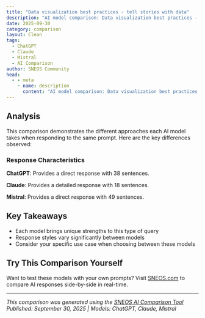 ```yaml
---
title: "Data visualization best practices - tell stories with data"
description: "AI model comparison: Data visualization best practices - tell stories with data..."
date: 2025-09-30
category: comparison
layout: Clean
tags:
  - ChatGPT
  - Claude
  - Mistral
  - AI Comparison
author: SNEOS Community
head:
  - - meta
    - name: description
      content: "AI model comparison: Data visualization best practices - tell stories with data..."
---
```


<ChatComparison
  title="Data visualization best practices - tell stories with data"
  prompt="Data visualization best practices - tell stories with data"
  :responses='{
    "ChatGPT": "Certainly! Here are some best practices for telling compelling stories with data visualization:\n\n### 1. **Know Your Audience**\n- Understand who your audience is and what they care about.\n- Tailor the complexity, format, and style of your visualization accordingly.\n\n### 2. **Define a Clear Purpose**\n- Identify the main message or insight you want to convey.\n- Avoid including unnecessary data that doesn\u2019t support your story.\n\n### 3. **Choose the Right Type of Visualization**\n- Use charts and graphs that best represent your data and message.\n  - Bar charts for comparisons\n  - Line charts for trends over time\n  - Pie charts for proportions (use sparingly)\n  - Scatter plots for relationships\n  - Maps for geographic data\n- Avoid misleading or overly complex visuals.\n\n### 4. **Simplify and Focus**\n- Remove clutter such as gridlines, excessive labels, and decorative elements.\n- Highlight key data points or trends using color, size, or annotations.\n- Use whitespace effectively to improve readability.\n\n### 5. **Use Consistent and Clear Labeling**\n- Titles should be descriptive and meaningful.\n- Axis labels must be clear and include units where applicable.\n- Legends should be straightforward and placed near the visualization.\n- Avoid jargon unless your audience is familiar with it.\n\n### 6. **Leverage Color Thoughtfully**\n- Use color to emphasize important data points or categories.\n- Maintain good contrast and colorblind-friendly palettes.\n- Use colors consistently across multiple visualizations to avoid confusion.\n\n### 7. **Use Storytelling Techniques**\n- Start with context: Explain why the data matters.\n- Build a narrative: Structure your visuals to guide the viewer through insights step-by-step.\n- Include annotations or callouts for critical points.\n- End with a conclusion or call to action.\n\n### 8. **Facilitate Interaction (if possible)**\n- Interactive dashboards allow users to explore data on their own.\n- Filters, tooltips, and drill-downs can provide additional context without cluttering the main view.\n\n### 9. **Validate and Test**\n- Check data accuracy and visual correctness.\n- Test your visualizations with a small audience to ensure clarity and impact.\n\n### 10. **Iterate and Improve**\n- Gather feedback to refine your visual story.\n- Continuously improve based on what resonates most with your audience.\n\n---\n\nBy adhering to these best practices, your data visualizations will not only present information clearly but also engage your audience and tell a powerful, meaningful story.",
    "Claude": "# Data Visualization Best Practices: Telling Stories with Data\n\n## 1. Start with the Story, Not the Chart\n\n### Define Your Narrative\n- **Identify the key message** before choosing visualization type\n- **Know your audience** - technical expertise, time constraints, decision-making needs\n- **Structure your story** with a clear beginning, middle, and end\n- **Focus on actionable insights** rather than just presenting data\n\n### Example Framework\n\u0060\u0060\u0060\nProblem \u2192 Context \u2192 Analysis \u2192 Insight \u2192 Recommendation\n\u0060\u0060\u0060\n\n## 2. Choose the Right Chart Type\n\n### Common Chart Types and When to Use Them\n\n| Purpose | Best Charts | Avoid |\n|---------|-------------|--------|\n| **Compare values** | Bar charts, column charts | Pie charts for many categories |\n| **Show trends over time** | Line charts, area charts | Bar charts for continuous data |\n| **Display relationships** | Scatter plots, bubble charts | Line charts for non-sequential data |\n| **Show composition** | Stacked bars, treemaps | Multiple pie charts |\n| **Geographic data** | Maps, choropleth maps | Tables with location names |\n\n### The Chart Selection Process\n1. What relationship am I trying to show?\n2. How many variables do I need to display?\n3. How many data points do I have?\n4. What\u0027s the nature of my data (continuous, categorical, temporal)?\n\n## 3. Design Principles for Clear Communication\n\n### Visual Hierarchy\n- **Use size strategically** - larger elements draw attention first\n- **Color for emphasis** - highlight key data points, not decoration\n- **White space** - allows the eye to rest and focus\n- **Consistent styling** - fonts, colors, and spacing throughout\n\n### Color Best Practices\n\u0060\u0060\u0060css\n/* Effective color strategies */\n- Use color purposefully, not decoratively\n- Limit to 3-5 colors maximum\n- Ensure accessibility (colorblind-friendly palettes)\n- Maintain sufficient contrast ratios\n- Use color consistently across related charts\n\u0060\u0060\u0060\n\n### Typography and Layout\n- **Hierarchy**: Title \u003E Subtitle \u003E Axis labels \u003E Data labels\n- **Readability**: Sans-serif fonts for digital, appropriate sizing\n- **Alignment**: Consistent spacing and positioning\n\n## 4. Eliminate Chart Junk\n\n### What to Remove\n- \u274C Unnecessary gridlines\n- \u274C 3D effects and shadows\n- \u274C Decorative elements that don\u0027t add meaning\n- \u274C Redundant legends when labels are clear\n- \u274C Excessive decimal places\n\n### What to Enhance\n- \u2705 Clear, descriptive titles\n- \u2705 Direct labeling when possible\n- \u2705 Contextual annotations\n- \u2705 Consistent scaling\n- \u2705 Meaningful axis labels\n\n## 5. Interactive and Progressive Disclosure\n\n### Layered Information Architecture\n\u0060\u0060\u0060\nLevel 1: High-level overview (dashboard)\nLevel 2: Category breakdown (filtered views)\nLevel 3: Individual data points (drill-down)\nLevel 4: Raw data (tables, exports)\n\u0060\u0060\u0060\n\n### Effective Interactions\n- **Hover details** for additional context\n- **Filtering controls** for exploration\n- **Zoom and pan** for detailed analysis\n- **Animation** to show changes over time (sparingly)\n\n## 6. Context is King\n\n### Provide Reference Points\n- **Benchmarks**: Industry standards, historical performance\n- **Targets**: Goals, quotas, expectations\n- **Comparisons**: Previous periods, peer groups\n- **Scale**: Show relative magnitude and significance\n\n### Annotation Strategies\n\u0060\u0060\u0060\n\u2022 Callout boxes for key insights\n\u2022 Trend lines to show direction\n\u2022 Reference lines for benchmarks\n\u2022 Color coding for performance zones\n\u0060\u0060\u0060\n\n## 7. Mobile and Accessibility Considerations\n\n### Responsive Design\n- **Simplified charts** for small screens\n- **Horizontal scrolling** for time series on mobile\n- **Touch-friendly** interactive elements\n- **Readable text** at all screen sizes\n\n### Accessibility Standards\n- **Alt text** for screen readers\n- **High contrast** color combinations\n- **Keyboard navigation** support\n- **Pattern/texture alternatives** to color coding\n\n## 8. Common Storytelling Patterns\n\n### The Narrative Arc Patterns\n\n1. **Problem-Solution**\n   - Show current state \u2192 Identify issues \u2192 Present solutions \u2192 Show potential outcomes\n\n2. **Comparison**\n   - Establish baseline \u2192 Show alternatives \u2192 Highlight differences \u2192",
    "Mistral": "Data visualization is a powerful tool for communicating insights and telling stories with data. Here are some best practices to help you create effective and compelling data visualizations:\n\n### 1. **Know Your Audience**\n   - **Understand Their Needs:** Tailor your visualizations to the specific needs and interests of your audience.\n   - **Level of Expertise:** Consider the level of data literacy of your audience. Avoid jargon and complex visualizations if your audience is not familiar with them.\n\n### 2. **Choose the Right Chart Type**\n   - **Bar Charts:** Good for comparing quantities.\n   - **Line Charts:** Ideal for showing trends over time.\n   - **Pie Charts:** Useful for showing proportions, but avoid if there are too many categories.\n   - **Scatter Plots:** Great for showing relationships between two variables.\n   - **Heatmaps:** Effective for showing density or frequency.\n\n### 3. **Keep It Simple**\n   - **Minimalism:** Avoid clutter. Use only the necessary elements to convey your message.\n   - **Clear Labels:** Ensure all axes, legends, and data points are clearly labeled.\n   - **Consistent Colors:** Use a consistent color scheme to help viewers quickly understand the data.\n\n### 4. **Tell a Story**\n   - **Narrative Flow:** Arrange your visualizations in a logical sequence that tells a coherent story.\n   - **Highlight Key Points:** Use annotations, callouts, and highlights to draw attention to important insights.\n   - **Context:** Provide context for your data. Explain why the data is important and what it means.\n\n### 5. **Use Interactive Elements**\n   - **Drill-Down Capabilities:** Allow users to explore the data in more detail.\n   - **Tooltips:** Provide additional information when users hover over data points.\n   - **Filters:** Enable users to filter data based on their interests.\n\n### 6. **Ensure Accuracy**\n   - **Data Integrity:** Make sure your data is accurate and up-to-date.\n   - **Transparency:** Be transparent about your data sources and any assumptions or limitations.\n\n### 7. **Design for Accessibility**\n   - **Color Blindness:** Use color palettes that are accessible to people with color vision deficiencies.\n   - **Screen Readers:** Ensure your visualizations can be interpreted by screen readers.\n   - **Alternative Text:** Provide alt text for images and charts.\n\n### 8. **Test and Iterate**\n   - **Feedback:** Get feedback from a diverse group of users to identify areas for improvement.\n   - **Iterate:** Be open to making changes based on feedback and new insights.\n\n### 9. **Use Tools Wisely**\n   - **Software:** Choose the right tools for your needs, such as Tableau, Power BI, or D3.js.\n   - **Templates:** Use templates to save time, but customize them to fit your specific needs.\n\n### 10. **Document Your Process**\n   - **Methodology:** Document how you collected, cleaned, and analyzed the data.\n   - **Version Control:** Keep track of different versions of your visualizations.\n\n### 11. **Ethical Considerations**\n   - **Bias:** Be aware of potential biases in your data and visualizations.\n   - **Privacy:** Ensure that you are not revealing sensitive or personal information.\n\n### 12. **Practice and Learn**\n   - **Continuous Learning:** Stay updated with the latest trends and techniques in data visualization.\n   - **Practice:** Regularly practice creating visualizations to improve your skills.\n\nBy following these best practices, you can create data visualizations that are not only informative but also engaging and impactful."
  }'
  published-date="22:46"
/>

## Analysis

This comparison demonstrates the different approaches each AI model takes when responding to the same prompt. Here are the key differences observed:

### Response Characteristics

**ChatGPT**: Provides a direct response with 38 sentences. 

**Claude**: Provides a detailed response with 18 sentences. 

**Mistral**: Provides a direct response with 49 sentences. 

## Key Takeaways

- Each model brings unique strengths to this type of query
- Response styles vary significantly between models
- Consider your specific use case when choosing between these models

## Try This Comparison Yourself

Want to test these models with your own prompts? Visit [SNEOS.com](https://sneos.com) to compare AI responses side-by-side in real-time.

---

*This comparison was generated using the [SNEOS AI Comparison Tool](https://sneos.com)*
*Published: September 30, 2025 | Models: ChatGPT, Claude, Mistral*
